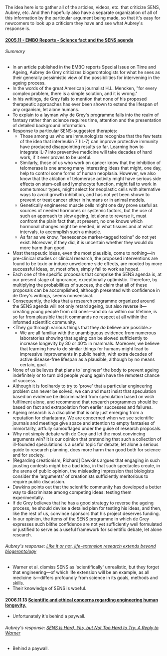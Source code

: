 The idea here is to gather all of the articles, videos, etc. that criticize SENS, Aubrey, etc. And then hopefully also have a separate organization of all of this information by the particular argument being made, so that it's easy for newcomers to look up a criticism they have and see what Aubrey's response is.

#### [2005.11 - EMBO Reports - Science fact and the SENS agenda](https://www.ncbi.nlm.nih.gov/pmc/articles/PMC1371037/?tool=pubmed)

###### Summary
- In an article published in the EMBO reports Special Issue on Time and Ageing, Aubrey de Grey criticizes biogerontologists for what he sees as their generally pessimistic view of the possibilities for intervening in the ageing process.
- In the words of the great American journalist H.L. Mencken, "for every complex problem, there is a simple solution, and it is wrong."
- In his writings, de Grey fails to mention that none of his proposed therapeutic approaches has ever been shown to extend the lifespan of any organism, let alone humans.
- To explain to a layman why de Grey's programme falls into the realm of fantasy rather than science requires time, attention and the presentation of detailed background information.
- Response to particular SENS-suggested therapies:
  - Those among us who are immunologists recognize that the few tests of the idea that interleukin 7 (IL-7) can improve protective immunity have produced disappointing results so far. Learning how to integrate IL-7 into preventive medicine will take decades of hard work, if it ever proves to be useful.
  - Similarly, those of us who work on cancer know that the inhibition of telomerase is one among many interesting ideas that might, one day, help to control some forms of human neoplasia. However, we also know that the ablation of telomerase activity might have serious side effects on stem-cell and lymphocyte function, might fail to work in some tumour types, might select for neoplastic cells with alternative ways to avoid growth inhibition, and has not yet been shown to prevent or treat cancer either in humans or in animal models.
  - Genetically engineered muscle cells might one day prove useful as sources of needed hormones or systemic factors, but the use of such an approach to slow ageing, let alone to reverse it, must confront the plain fact that, at present, no one knows which hormonal changes might be needed, in what tissues and at what intervals, to accomplish such a miracle.
  - As far as we know, “senescence marker-tagged toxins” do not yet exist. Moreover, if they did, it is uncertain whether they would do more harm than good.
- Most therapeutic ideas, even the most plausible, come to nothing—in pre-clinical studies or clinical research, the proposed interventions are found to be toxic or induce unwelcome side effects, are mooted by more successful ideas, or, most often, simply fail to work as hoped.
- Each one of the specific proposals that comprise the SENS agenda is, at our present stage of ignorance, exceptionally optimistic. Therefore, by multiplying the probabilities of success, the claim that all of these proposals can be accomplished, although presented with confidence in de Grey's writings, seems nonsensical.
- Consequently, the idea that a research programme organized around the SENS agenda will not only retard ageing, but also reverse it—creating young people from old ones—and do so within our lifetime, is so far from plausible that it commands no respect at all within the informed scientific community.
- <They go through various things that they *do* believe are possible.>
  - We are all familiar with the unambiguous evidence from numerous laboratories showing that ageing can be slowed sufficiently to increase longevity by 30 or 40% in mammals. Moreover, we believe that learning how to do similar things for humans might lead to impressive improvements in public health, with extra decades of active disease-free lifespan as a plausible, although by no means certain, goal.
- None of us believes that plans to 'engineer' the body to prevent ageing indefinitely or to turn old people young again have the remotest chance of success.
- Although it is foolhardy to try to 'prove' that a particular engineering problem can never be solved, we can and must insist that speculation based on evidence be discriminated from speculation based on wish fulfilment alone, and recommend that research programmes should be based on fact and extrapolation from earlier successes and failures.
- Ageing research is a discipline that is only just emerging from a reputation for charlatanry. We are concerned when we see scientific journals and meetings give space and attention to empty fantasies of immortality, artfully camouflaged under the guise of research proposals.
- Why not simply debate with de Grey and let the most convincing arguments win? It is our opinion that pretending that such a collection of ill-founded speculations is a useful topic for debate, let alone a serious guide to research planning, does more harm than good both for science and for society.
- [Regarding creationism, Richard] Dawkins argues that engaging in such jousting contests might be a bad idea, in that such spectacles create, in the arena of public opinion, the misleading impression that biologists consider the 'arguments' of creationists sufficiently meritorious to require public discussion.
- Dawkins points out that the scientific community has developed a better way to discriminate among competing ideas: testing them experimentally.
- If de Grey believes that he has a good strategy to reverse the ageing process, he should devise a detailed plan for testing his ideas, and then, like the rest of us, convince sponsors that his project deserves funding.
- In our opinion, the items of the SENS programme in which de Grey expresses such blithe confidence are not yet sufficiently well formulated or justified to serve as a useful framework for scientific debate, let alone research.
###### Aubrey's response: [Like it or not, life-extension research extends beyond biogerontology](https://www.ncbi.nlm.nih.gov/pmc/articles/PMC1371043/)
- Warner et al. dismiss SENS as 'scientifically' unrealistic, but they forget that engineering—of which life extension will be an example, as all medicine is—differs profoundly from science in its goals, methods and skills.
- Their knowledge of SENS is woeful.

#### 2006.11.13 [Scientific and ethical concerns regarding engineering human longevity.](https://www.ncbi.nlm.nih.gov/pubmed/17105382)
- Unfortunately it's behind a paywall.

###### Aubrey's response: [SENS Is Hard, Yes, but Not Too Hard to Try: A Reply to Warner](http://online.liebertpub.com/doi/abs/10.1089/rej.2006.9.443)
- Behind a paywall.
